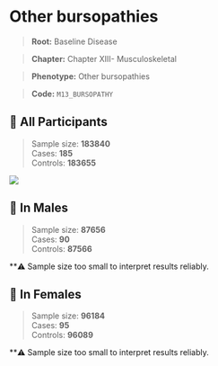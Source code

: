 # Other bursopathies

> **Root:** Baseline Disease  

> **Chapter:** Chapter XIII- Musculoskeletal  

> **Phenotype:** Other bursopathies  

> **Code:** `M13_BURSOPATHY`

## 🧪 All Participants  
> Sample size: **183840**  
> Cases: **185**  
> Controls: **183655**
<img src="/Disease/Figures/ALL/Baseline/M13_BURSOPATHY.png"/>
<CsvTable src="/Disease/Data/ALL/Baseline/LG_M13_BURSOPATHY.csv" label="🔍 View full results" />

## 👨 In Males  
> Sample size: **87656**  
> Cases: **90**  
> Controls: **87566**

**⚠️ Sample size too small to interpret results reliably.

## 👩 In Females  
> Sample size: **96184**  
> Cases: **95**  
> Controls: **96089**

**⚠️ Sample size too small to interpret results reliably.
